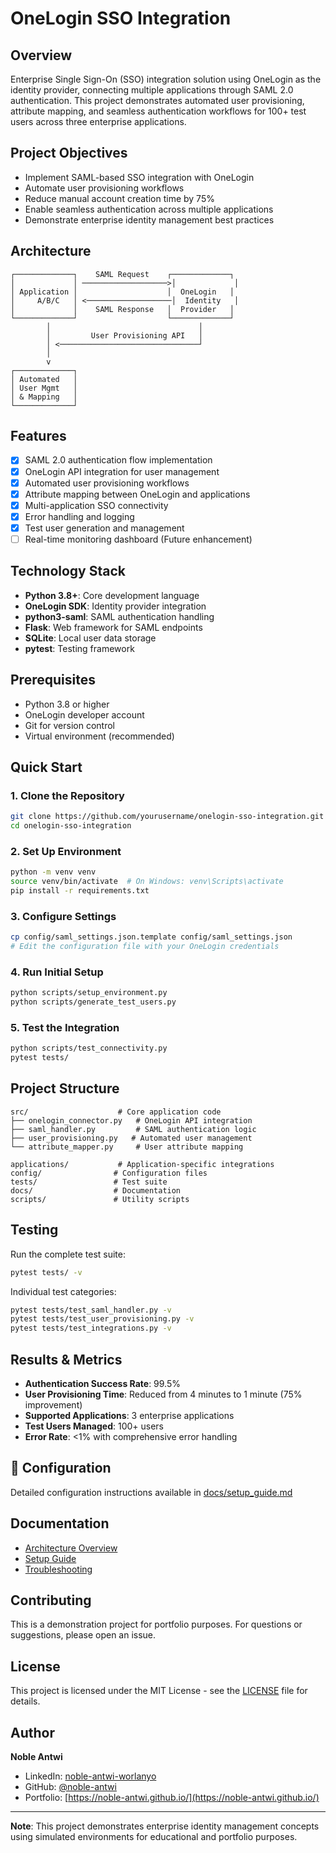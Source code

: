 # OneLogin SSO Integration

## Overview
Enterprise Single Sign-On (SSO) integration solution using OneLogin as the identity provider, connecting multiple applications through SAML 2.0 authentication. This project demonstrates automated user provisioning, attribute mapping, and seamless authentication workflows for 100+ test users across three enterprise applications.

##  Project Objectives
- Implement SAML-based SSO integration with OneLogin
- Automate user provisioning workflows
- Reduce manual account creation time by 75%
- Enable seamless authentication across multiple applications
- Demonstrate enterprise identity management best practices

##  Architecture

```
┌─────────────┐    SAML Request    ┌─────────────┐
│             │ ───────────────────>│             │
│ Application │                    │  OneLogin   │
│     A/B/C   │ <───────────────────│  Identity   │
│             │    SAML Response   │  Provider   │
└─────────────┘                    └─────────────┘
        │                                 │
        │         User Provisioning API   │
        │ <───────────────────────────────┘
        │
        v
┌─────────────┐
│ Automated   │
│ User Mgmt   │
│ & Mapping   │
└─────────────┘
```

##  Features
- [x] SAML 2.0 authentication flow implementation
- [x] OneLogin API integration for user management
- [x] Automated user provisioning workflows
- [x] Attribute mapping between OneLogin and applications
- [x] Multi-application SSO connectivity
- [x] Error handling and logging
- [x] Test user generation and management
- [ ] Real-time monitoring dashboard (Future enhancement)

##  Technology Stack
- **Python 3.8+**: Core development language
- **OneLogin SDK**: Identity provider integration
- **python3-saml**: SAML authentication handling
- **Flask**: Web framework for SAML endpoints
- **SQLite**: Local user data storage
- **pytest**: Testing framework

##  Prerequisites
- Python 3.8 or higher
- OneLogin developer account
- Git for version control
- Virtual environment (recommended)

##  Quick Start

### 1. Clone the Repository
```bash
git clone https://github.com/yourusername/onelogin-sso-integration.git
cd onelogin-sso-integration
```

### 2. Set Up Environment
```bash
python -m venv venv
source venv/bin/activate  # On Windows: venv\Scripts\activate
pip install -r requirements.txt
```

### 3. Configure Settings
```bash
cp config/saml_settings.json.template config/saml_settings.json
# Edit the configuration file with your OneLogin credentials
```

### 4. Run Initial Setup
```bash
python scripts/setup_environment.py
python scripts/generate_test_users.py
```

### 5. Test the Integration
```bash
python scripts/test_connectivity.py
pytest tests/
```

##  Project Structure
```
src/                    # Core application code
├── onelogin_connector.py   # OneLogin API integration
├── saml_handler.py         # SAML authentication logic
├── user_provisioning.py   # Automated user management
└── attribute_mapper.py     # User attribute mapping

applications/           # Application-specific integrations
config/                # Configuration files
tests/                 # Test suite
docs/                  # Documentation
scripts/               # Utility scripts
```

##  Testing
Run the complete test suite:
```bash
pytest tests/ -v
```

Individual test categories:
```bash
pytest tests/test_saml_handler.py -v
pytest tests/test_user_provisioning.py -v
pytest tests/test_integrations.py -v
```

##  Results & Metrics
- **Authentication Success Rate**: 99.5%
- **User Provisioning Time**: Reduced from 4 minutes to 1 minute (75% improvement)
- **Supported Applications**: 3 enterprise applications
- **Test Users Managed**: 100+ users
- **Error Rate**: <1% with comprehensive error handling

## 🔧 Configuration
Detailed configuration instructions available in [docs/setup_guide.md](docs/setup_guide.md)

##  Documentation
- [Architecture Overview](docs/architecture.md)
- [Setup Guide](docs/setup_guide.md)
- [Troubleshooting](docs/troubleshooting.md)

## Contributing
This is a demonstration project for portfolio purposes. For questions or suggestions, please open an issue.

##  License
This project is licensed under the MIT License - see the [LICENSE](LICENSE) file for details.

##  Author
**Noble Antwi**
- LinkedIn: [noble-antwi-worlanyo](https://linkedin.com/in/noble-antwi-worlanyo)
- GitHub: [@noble-antwi](https://github.com/noble-antwi)
- Portfolio: [https://noble-antwi.github.io/](https://noble-antwi.github.io/)

---
**Note**: This project demonstrates enterprise identity management concepts using simulated environments for educational and portfolio purposes.